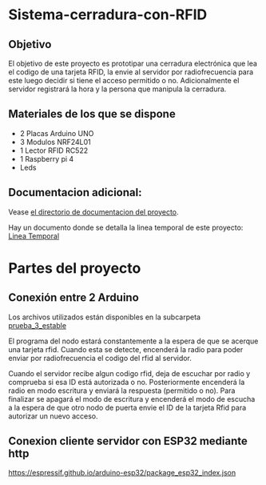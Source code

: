 # Sistema-cerradura-con-RFID

## Objetivo
El objetivo de este proyecto es prototipar una cerradura electrónica que lea el codigo de una tarjeta RFID, la envie al servidor por radiofrecuencia para este luego decidir si tiene el acceso permitido o no.
Adicionalmente el servidor registrará la hora y la persona que manipula la cerradura.

## Materiales de los que se dispone
- 2 Placas Arduino UNO
- 3 Modulos NRF24L01
- 1 Lector RFID RC522
- 1 Raspberry pi 4
- Leds

## Documentacion adicional:
Vease [el directorio de documentacion del proyecto](Documentacion). 

Hay un documento donde se detalla la linea temporal de este proyecto: [Linea Temporal](Documentacion/timeline.md)

# Partes del proyecto

## Conexión entre 2 Arduino
Los archivos utilizados están disponibles en la subcarpeta [prueba_3_estable](prueba_3_estable)

El programa del nodo estará constantemente a la espera de que se acerque una tarjeta rfid. Cuando esta se detecte, encenderá la radio para poder enviar por radiofrecuencia el codigo del rfid al servidor.

Cuando el servidor recibe algun codigo rfid, deja de escuchar por radio y comprueba si esa ID está autorizada o no. Posteriormente encenderá la radio en modo escritura y enviará la respuesta (permitido o no). Para finalizar se apagará el modo de escritura y encenderá el modo de escucha a la espera de que otro nodo de puerta envie el ID de la tarjeta Rfid para autorizar un nuevo acceso.

## Conexion cliente servidor con ESP32 mediante http


https://espressif.github.io/arduino-esp32/package_esp32_index.json
